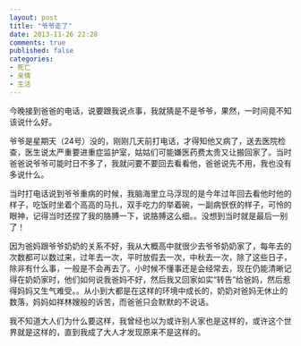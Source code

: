 ```yaml
---
layout: post
title: "爷爷走了"
date: 2013-11-26 22:28
comments: true
published: false
categories: 
- 死亡
- 亲情
- 生活
---
```


今晚接到爸爸的电话，说要跟我说点事，我就猜是不是爷爷，果然，一时间竟不知该说什么好。

爷爷是星期天（24号）没的，刚刚几天前打电话，才得知他又病了，送去医院检查，医生说太严重要进重症监护室，姑姑们可能嫌医药费太贵又让搬回家了。当时爸爸说爷爷可能时日不多了，我就问要不要回去看看他，爸爸说先不用，我也没有多说什么。

当时打电话说到爷爷重病的时候，我脑海里立马浮现的是今年过年回去看他时他的样子，吃饭时坐着个高高的马扎，双手吃力的举着碗，一副病恹恹的样子，可怜的眼神，记得当时还捏了我的胳膊一下，说胳膊这么细。。没想到当时就是最后一别了！

因为爸妈跟爷爷奶奶的关系不好，我从大概高中就很少去爷爷奶奶家了，每年去的次数都可以数过来，过年去一次，平时放假去一次，中秋去一次，除了这些日子，除非有什么事，一般是不会再去了。小时候不懂事还是会经常去，现在仍能清晰记得在奶奶家时，他们如何说我爸妈不好，然后我又回家如实“转告”给爸妈，然后惹得妈妈又生气难受。。从小到大都是在这样的环境中成长的，奶奶对爸妈无休止的数落，妈妈如祥林嫂般的诉苦，而爸爸只会默默的不说话。

我不知道大人们为什么要这样，我曾经也以为或许别人家也是这样的，或许这个世界就是这样的，直到我成了大人才发现原来不是这样的。
